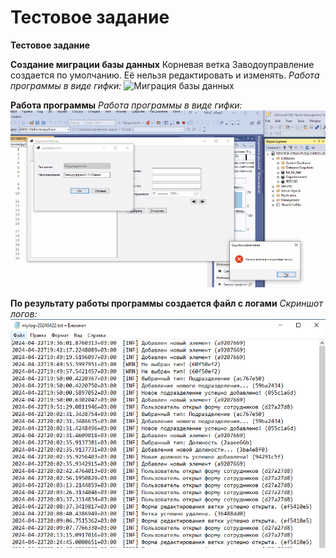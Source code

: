 # Тестовое задание

**Тестовое задание**

**Создание миграции базы данных**
Корневая ветка Заводоуправление создается по умолчанию. Её нельзя редактировать и изменять.
*Работа программы в виде гифки:*
![Миграция базы данных](https://github.com/serega854/test_departaments/blob/main/gifGit1.gif)

**Работа программы**
*Работа программы в виде гифки:*
![Работа программы](https://github.com/serega854/test_departaments/blob/main/gifGit2.gif)

**По результату работы программы создается файл с логами**
*Скриншот логов:*
![Логи](https://github.com/serega854/test_departaments/blob/main/GitImg.PNG)

